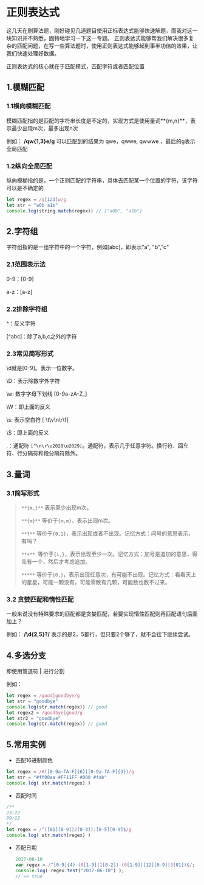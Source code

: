 # 正则表达式

这几天在刷算法题，刚好碰见几道题目使用正标表达式能够快速解题，而我对这一块知识并不熟悉，固特地学习一下这一专题。 正则表达式能够帮我们解决很多复杂的匹配问题，在写一些算法题时，使用正则表达式能够起到事半功倍的效果，让我们快速处理好数据。

正则表达式的核心就在于匹配模式，匹配字符或者匹配位置

## 1.模糊匹配

### 1.1横向模糊匹配

模糊匹配指的是匹配的字符串长度是不定的，实现方式是使用量词**{m,n}**，表示最少出现m次，最多出现n次

例如： **/qw{1,3}e/g**  可以匹配到的结果为 qwe，qwwe, qwwwe ，最后的g表示全局匹配

### 1.2纵向全局匹配

纵向模糊指的是，一个正则匹配的字符串，具体去匹配某一个位置的字符，该字符可以是不确定的

```javascript
let regex = /q[123]w/g
let str = "a0b a1b"
console.log(string.match(regex)) // ["a0b", "a1b"]
```

## 2.字符组

字符组指的是一组字符中的一个字符，例如[abc]，即表示"a", "b","c"

### 2.1范围表示法

0-9：[0-9] 

a-z：[a-z]

### 2.2排除字符组

^：反义字符

[^abc]：除了a,b,c之外的字符

### 2.3常见简写形式

\d就是[0-9]。表示一位数字。

\D：表示除数字外字符

\w: 数字字母下划线 [0-9a-zA-Z_]

\W：即上面的反义

\s: 表示空白符 [ \t\v\n\r\f]

\S：即上面的反义

.：通配符 `[^\n\r\u2028\u2029]`。通配符，表示几乎任意字符。换行符、回车符、行分隔符和段分隔符除外。

## 3.量词

### 3.1简写形式

>`**{m,}**` 表示至少出现m次。
>
>`**{m}**` 等价于`{m,m}`，表示出现m次。
>
>`**?**` 等价于`{0,1}`，表示出现或者不出现。记忆方式：问号的意思表示，有吗？
>
>`**+** `等价于`{1,}`，表示出现至少一次。记忆方式：加号是追加的意思，得先有一个，然后才考虑追加。
>
>`*****` 等价于`{0,}`，表示出现任意次，有可能不出现。记忆方式：看看天上的星星，可能一颗没有，可能零散有几颗，可能数也数不过来。



### 3.2 贪婪匹配和惰性匹配

一般来说没有特殊要求的匹配都是贪婪匹配，若要实现惰性匹配则再匹配语句后面加上？

例如： **/\d{2,5}?/**   表示的是2，5都行，但只要2个够了，就不会往下继续尝试。

## 4.多选分支

即使用管道符  **|** 进行分割

例如： 

```javascript
let regex = /good|goodbye/g
let str = "goodbye"
console.log(str.match(regex)) // good
let regex2 = /goodbye|good/g
let str2 = "goodbye"
console.log(str.match(regex)) // good
```



## 5.常用实例

- 匹配16进制颜色

```javascript
let regex = /#([0-9a-fA-F]{6}|[0-9a-fA-F]{3})/g
let str = "#ff00aa #FF11FF #000 #fab"
console.log( str.match(regex) )
```

- 匹配时间

```javascript
/**
23:22
09:12
*/
let regex = /^([01][0-9]|2[0-3]):[0-5][0-9]$/g
console.log( str.match(regex) )
```

- 匹配日期

  ```javascript
  2017-06-10
  var regex = /^[0-9]{4}-(0[1-9]|1[0-2])-(0[1-9]|[12][0-9]|3[01])$/;
  console.log( regex.test("2017-06-10") ); 
  // => true

  ```

  





